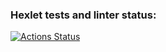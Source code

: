 ### Hexlet tests and linter status:
[![Actions Status](https://github.com/Mabby20/frontend-project-46/workflows/hexlet-check/badge.svg)](https://github.com/Mabby20/frontend-project-46/actions)